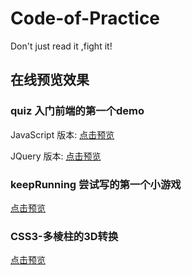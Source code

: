 # Code-of-Practice
Don't just read it ,fight it!

## 在线预览效果

### quiz 入门前端的第一个demo

JavaScript 版本: [点击预览](http://selinayu.cc/Code-of-Practice/quiz/javascript/index.html)

JQuery 版本: [点击预览](http://selinayu.cc/Code-of-Practice/quiz/jquery/index.html)




### keepRunning 尝试写的第一个小游戏

[点击预览](http://selinayu.cc/Code-of-Practice/keepRunning/BallGame.html)

### CSS3-多棱柱的3D转换
[点击预览](http://selinayu.cc/Code-of-Practice/css3-multi-prism/index.html)



